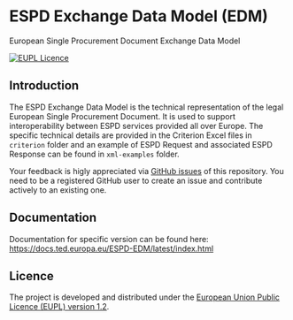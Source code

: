 # ESPD Exchange Data Model (EDM)
European Single Procurement Document Exchange Data Model

[![EUPL Licence](https://img.shields.io/badge/Licence-EUPL%20v1.2-blue.svg)](https://eupl.eu/1.2/en)

## Introduction

The ESPD Exchange Data Model is the technical representation of the legal European Single Procurement Document. It is used to support interoperability between ESPD services provided all over Europe. The specific technical details are provided in the Criterion Excel files in `criterion` folder and an example of ESPD Request and associated ESPD Response can be found in `xml-examples` folder. 

Your feedback is higly appreciated via [GitHub issues](https://github.com/OP-TED/ESPD-EDM/issues/new/choose) of this repository. You need to be a registered GitHub user to create an issue and contribute actively to an existing one.

## Documentation

Documentation for specific version can be found here: https://docs.ted.europa.eu/ESPD-EDM/latest/index.html

## Licence  
The project is developed and distributed under the [European Union Public Licence (EUPL) version 1.2](https://joinup.ec.europa.eu/collection/eupl/eupl-text-eupl-12).
